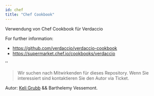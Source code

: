 ```yaml
---
id: chef
title: "Chef Cookbook"
---
```


Verwendung von Chef Cookbook für Verdaccio

For further information:

* <https://github.com/verdaccio/verdaccio-cookbook>
* <https://supermarket.chef.io/cookbooks/verdaccio>

<div id="codefund">''</div>

> Wir suchen nach Mitwirkenden für dieses Repository. Wenn Sie interessiert sind kontaktieren Sie den Autor via Ticket.

Autor: [Keli Grubb](https://github.com/kgrubb) && Barthelemy Vessemont.